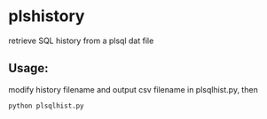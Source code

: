 # plshistory
retrieve SQL history from a plsql dat file

## Usage:
modify history filename and output csv filename in plsqlhist.py, then
```
python plsqlhist.py
```

